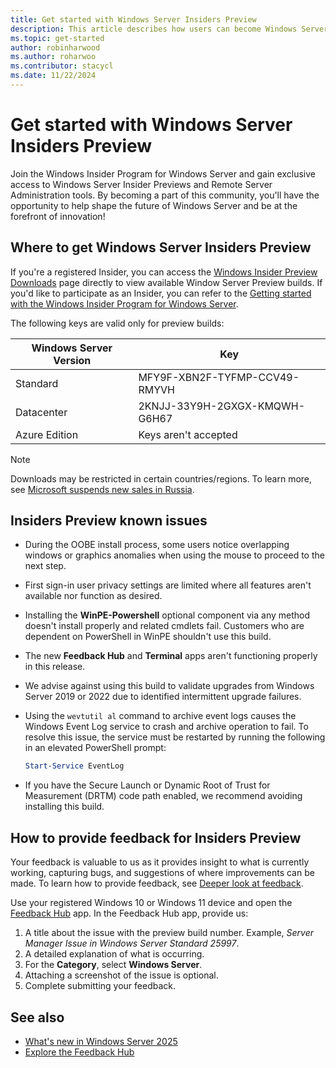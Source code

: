 ```yaml
---
title: Get started with Windows Server Insiders Preview
description: This article describes how users can become Windows Server Insiders members and test Windows Server Insiders Preview release builds.
ms.topic: get-started
author: robinharwood
ms.author: roharwoo
ms.contributor: stacycl
ms.date: 11/22/2024
---
```


# Get started with Windows Server Insiders Preview

Join the Windows Insider Program for Windows Server and gain exclusive access to Windows Server Insider Previews and Remote Server Administration tools. By becoming a part of this community, you'll have the opportunity to help shape the future of Windows Server and be at the forefront of innovation!

## Where to get Windows Server Insiders Preview

If you're a registered Insider, you can access the [Windows Insider Preview Downloads](https://www.microsoft.com/en-us/software-download/windowsinsiderpreviewserver) page directly to view available Window Server Preview builds. If you'd like to participate as an Insider, you can refer to the [Getting started with the Windows Insider Program for Windows Server](https://www.microsoft.com/windowsinsider/for-business-getting-started-server).

The following keys are valid only for preview builds:

|Windows Server Version|Key|
|-|-|
|Standard|MFY9F-XBN2F-TYFMP-CCV49-RMYVH|
|Datacenter|2KNJJ-33Y9H-2GXGX-KMQWH-G6H67|
|Azure Edition|Keys aren't accepted|

> [!NOTE]
> Downloads may be restricted in certain countries/regions. To learn more, see [Microsoft suspends new sales in Russia](https://blogs.microsoft.com/on-the-issues/2022/03/04/microsoft-suspends-russia-sales-ukraine-conflict/).

## Insiders Preview known issues

- During the OOBE install process, some users notice overlapping windows or graphics anomalies when using the mouse to proceed to the next step.

- First sign-in user privacy settings are limited where all features aren't available nor function as desired.

- Installing the **WinPE-Powershell** optional component via any method doesn't install properly and related cmdlets fail. Customers who are dependent on PowerShell in WinPE shouldn't use this build.

- The new **Feedback Hub** and **Terminal** apps aren't functioning properly in this release.

- We advise against using this build to validate upgrades from Windows Server 2019 or 2022 due to identified intermittent upgrade failures.

- Using the `wevtutil al` command to archive event logs causes the Windows Event Log service to crash and archive operation to fail. To resolve this issue, the service must be restarted by running the following in an elevated PowerShell prompt:

  ```powershell
  Start-Service EventLog
  ```

- If you have the Secure Launch or Dynamic Root of Trust for Measurement (DRTM) code path enabled, we recommend avoiding installing this build.

## How to provide feedback for Insiders Preview

Your feedback is valuable to us as it provides insight to what is currently working, capturing bugs, and suggestions of where improvements can be made. To learn how to provide feedback, see [Deeper look at feedback](/windows-insider/feedback).

Use your registered Windows 10 or Windows 11 device and open the [Feedback Hub](https://aka.ms/WIPFeedbackHub) app. In the Feedback Hub app, provide us:

1. A title about the issue with the preview build number. Example, _Server Manager Issue in Windows Server Standard 25997_.
1. A detailed explanation of what is occurring.
1. For the **Category**, select **Windows Server**.
1. Attaching a screenshot of the issue is optional.
1. Complete submitting your feedback.

## See also

- [What's new in Windows Server 2025](whats-new-windows-server-2025.md)
- [Explore the Feedback Hub](/windows-insider/feedback-hub/feedback-hub-app)

